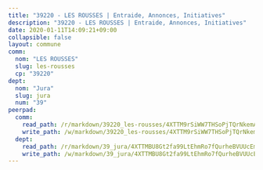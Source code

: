 ```yaml
---
title: "39220 - LES ROUSSES | Entraide, Annonces, Initiatives"
description: "39220 - LES ROUSSES | Entraide, Annonces, Initiatives"
date: 2020-01-11T14:09:21+09:00
collapsible: false
layout: commune
comm:
  nom: "LES ROUSSES"
  slug: les-rousses
  cp: "39220"
dept:
  nom: "Jura"
  slug: jura
  num: "39"
peerpad:
  comm:
    read_path: /r/markdown/39220_les-rousses/4XTTM9rSiWW7THSoPjTQrNkemAyuRXdFByfZvZVTrt4Xa7Tsz
    write_path: /w/markdown/39220_les-rousses/4XTTM9rSiWW7THSoPjTQrNkemAyuRXdFByfZvZVTrt4Xa7Tsz-K3TgUejupJdpgh6YnVxfeJD28FsZ2SyxN3ie5T1vUS81gS9dJFbZHCg4rdwq6YmqACefHLfHqdUhp5aut3M5p8A6kKRd3uRWKtXNi9q84rDSN5EyXzi8KfK3oHkbfRikU8UUEE7n
  dept:
    read_path: /r/markdown/39_jura/4XTTMBU8Gt2fa99LtEhmRo7fQurheBVUUcEmcUcrj82YN8mg7
    write_path: /w/markdown/39_jura/4XTTMBU8Gt2fa99LtEhmRo7fQurheBVUUcEmcUcrj82YN8mg7-K3TgTcNZmu4vnNMaCfgcL8UVTLrMMzc995tkrcbQnJrz2QJUTFFzY77q7ECMK21XeFnonjpMWqFzgVngXjdq8HzYe3HRbuYXbvX8ofWBv48UvWuvbrbp8aQGQQcfezWASxj7orH1
---
```


